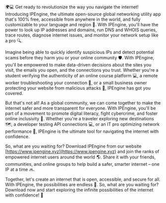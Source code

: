🌍💻 Get ready to revolutionize the way you navigate the internet! Introducing IPEngine, the ultimate open-source global networking utility app that's 100% free, accessible from anywhere in the world, and fully customizable to your language and region 📡. With IPEngine, you'll have the power to look up IP addresses and domains, run DNS and WHOIS queries, trace routes, diagnose internet issues, and monitor your network setup like a pro 🔍.

Imagine being able to quickly identify suspicious IPs and detect potential scams before they harm you or your online community 🛡️. With IPEngine, you'll be empowered to make data-driven decisions about the sites you visit, the emails you open, and the connections you trust. Whether you're a student verifying the authenticity of an online course platform 💻, a remote worker troubleshooting your connection 🔧, or a small business owner protecting your website from malicious attacks 🚀, IPEngine has got you covered.

But that's not all! As a global community, we can come together to make the internet safer and more transparent for everyone. With IPEngine, you'll be part of a movement to promote digital literacy, fight cybercrime, and foster online inclusivity 🌟. Whether you're a traveler exploring new destinations 🗺️, a developer testing API connections 💻, or an IT pro optimizing network performance 🔧, IPEngine is the ultimate tool for navigating the internet with confidence.

So, what are you waiting for? Download IPEngine from our website [https://www.ipengine.xyz](https://www.ipengine.xyz) and join the ranks of empowered internet users around the world 🌎. Share it with your friends, communities, and online groups to help build a safer, smarter internet – one IP at a time 🔜.

Together, let's create an internet that is open, accessible, and secure for all. With IPEngine, the possibilities are endless 🚀. So, what are you waiting for? Download now and start exploring the infinite possibilities of the internet with confidence! 🎉